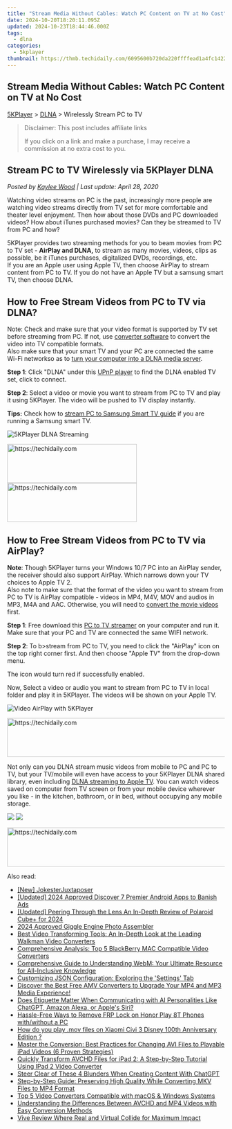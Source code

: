 ```yaml
---
title: "Stream Media Without Cables: Watch PC Content on TV at No Cost"
date: 2024-10-20T18:20:11.095Z
updated: 2024-10-23T18:44:46.000Z
tags:
  - dlna
categories:
  - 5kplayer
thumbnail: https://thmb.techidaily.com/6095600b720da220ffffead1a4fc142237909794e0b00b8441f133e8ae3bdb81.jpg
---
```


## Stream Media Without Cables: Watch PC Content on TV at No Cost

[5KPlayer](https://tools.techidaily.com/5kplayer/products/) \> [DLNA](https://tools.techidaily.com/5kplayer/dlna/) \> Wirelessly Stream PC to TV

>  Disclaimer: This post includes affiliate links
>
>  If you click on a link and make a purchase, I may receive a commission at no extra cost to you.
>

## Stream PC to TV Wirelessly via 5KPlayer DLNA

 _Posted by [Kaylee Wood](https://www.quora.com/profile/Amanda-Hu-21) | Last update: April 28, 2020_

Watching video streams on PC is the past, increasingly more people are watching video streams directly from TV set for more comfortable and theater level enjoyment. Then how about those DVDs and PC downloaded videos? How about iTunes purchased movies? Can they be streamed to TV from PC and how?

5KPlayer provides two streaming methods for you to beam movies from PC to TV set - **AirPlay and DLNA,**  to stream as many movies, videos, clips as possible, be it iTunes purchases, digitalized DVDs, recordings, etc.   
 If you are an Apple user using Apple TV, then choose AirPlay to stream content from PC to TV. If you do not have an Apple TV but a samsung smart TV, then choose DLNA.

## How to Free Stream Videos from PC to TV via DLNA?

Note: Check and make sure that your video format is supported by TV set before streaming from PC. If not, use [converter software](https://tools.techidaily.com/5kplayer/products/) to convert the video into TV compatible formats.  
 Also make sure that your smart TV and your PC are connected the same Wi-Fi networkso as to [turn your computer into a DLNA media server](https://tools.techidaily.com/5kplayer/dlna/).

**Step 1**: Click "DLNA" under this [UPnP player](https://tools.techidaily.com/5kplayer/dlna/) to find the DLNA enabled TV set, click to connect.

**Step 2**: Select a video or movie you want to stream from PC to TV and play it using 5KPlayer. The video will be pushed to TV display instantly. 

**Tips:** Check how to [stream PC to Samsung Smart TV guide](https://tools.techidaily.com/5kplayer/dlna/) if you are running a Samsung smart TV.

![5KPlayer DLNA Streaming](https://www.5kplayer.com/dlna/img/dlna-server.jpg) 

<!-- affiliate ads begin -->
<a href="https://review-au.sjv.io/c/5597632/2098704/14409" target="_top" id="2098704">
  <img src="//a.impactradius-go.com/display-ad/14409-2098704" border="0" alt="https://techidaily.com" width="300" height="90"/>
</a>
<img height="0" width="0" src="https://review-au.sjv.io/i/5597632/2098704/14409" style="position:absolute;visibility:hidden;" border="0" />
<!-- affiliate ads end -->

<!-- affiliate ads begin -->
<a href="https://aligracehair.sjv.io/c/5597632/1975802/19272" target="_top" id="1975802">
  <img src="//a.impactradius-go.com/display-ad/19272-1975802" border="0" alt="https://techidaily.com" width="300" height="90"/>
</a>
<img height="0" width="0" src="https://aligracehair.sjv.io/i/5597632/1975802/19272" style="position:absolute;visibility:hidden;" border="0" />
<!-- affiliate ads end -->

## How to Free Stream Videos from PC to TV via AirPlay?

**Note**: Though 5KPlayer turns your Windows 10/7 PC into an AirPlay sender, the receiver should also support AirPlay. Which narrows down your TV choices to Apple TV 2\.   
 Also note to make sure that the format of the video you want to stream from PC to TV is AirPlay compatible - videos in MP4, M4V, MOV and audios in MP3, M4A and AAC. Otherwise, you will need to [convert the movie videos](https://tools.techidaily.com/5kplayer/products/) first.

**Step 1**: Free download this [PC to TV streamer](https://tools.techidaily.com/5kplayer/airplay/) on your computer and run it.  
 Make sure that your PC and TV are connected the same WIFI network.

**Step 2**: To b>stream from PC to TV, you need to click the "AirPlay" icon on the top right corner first. And then choose "Apple TV" from the drop-down menu. 

The icon would turn red if successfully enabled. 

Now, Select a video or audio you want to stream from PC to TV in local folder and play it in 5KPlayer. The videos will be shown on your Apple TV.

![Video AirPlay with 5KPlayer](https://www.5kplayer.com/dlna/../airplay/img/5k-airplay-airplay-with-win10-xsy-15021502.jpg) 

<!-- affiliate ads begin -->
<a href="https://aligracehair.sjv.io/c/5597632/1948895/19272" target="_top" id="1948895">
  <img src="//a.impactradius-go.com/display-ad/19272-1948895" border="0" alt="https://techidaily.com" width="728" height="90"/>
</a>
<img height="0" width="0" src="https://aligracehair.sjv.io/i/5597632/1948895/19272" style="position:absolute;visibility:hidden;" border="0" />
<!-- affiliate ads end -->

Not only can you DLNA stream music videos from mobile to PC and PC to TV, but your TV/mobile will even have access to your 5KPlayer DLNA shared library, even including [DLNA streaming to Apple TV](https://tools.techidaily.com/5kplayer/dlna/). You can watch videos saved on computer from TV screen or from your mobile device wherever you like - in the kitchen, bathroom, or in bed, without occupying any mobile storage.

[![](https://www.5kplayer.com/dlna/../button/freedownwhitewin.png)](https://tools.techidaily.com/5kplayer/products/) [![](https://www.5kplayer.com/dlna/../button/freedownbackmac.png)](https://tools.techidaily.com/5kplayer/products/)

<!-- affiliate ads begin -->
<a href="https://appsumo.8odi.net/c/5597632/2068439/7443" target="_top" id="2068439">
  <img src="//a.impactradius-go.com/display-ad/7443-2068439" border="0" alt="https://techidaily.com" width="728" height="90"/>
</a>
<img height="0" width="0" src="https://appsumo.8odi.net/i/5597632/2068439/7443" style="position:absolute;visibility:hidden;" border="0" />
<!-- affiliate ads end -->

<ins class="adsbygoogle"
     style="display:block"
     data-ad-format="autorelaxed"
     data-ad-client="ca-pub-7571918770474297"
     data-ad-slot="1223367746"></ins>

<ins class="adsbygoogle"
     style="display:block"
     data-ad-client="ca-pub-7571918770474297"
     data-ad-slot="8358498916"
     data-ad-format="auto"
     data-full-width-responsive="true"></ins>

<span class="atpl-alsoreadstyle">Also read:</span>
<div><ul>
<li><a href="https://extra-support.techidaily.com/new-jokesterjuxtaposer/"><u>[New] JokesterJuxtaposer</u></a></li>
<li><a href="https://facebook-record-videos.techidaily.com/updated-2024-approved-discover-7-premier-android-apps-to-banish-ads/"><u>[Updated] 2024 Approved Discover 7 Premier Android Apps to Banish Ads</u></a></li>
<li><a href="https://fox-info.techidaily.com/updated-peering-through-the-lens-an-in-depth-review-of-polaroid-cubeplus-for-2024/"><u>[Updated] Peering Through the Lens An In-Depth Review of Polaroid Cube+ for 2024</u></a></li>
<li><a href="https://some-techniques.techidaily.com/2024-approved-giggle-engine-photo-assembler/"><u>2024 Approved Giggle Engine Photo Assembler</u></a></li>
<li><a href="https://media-tips.techidaily.com/best-video-transforming-tools-an-in-depth-look-at-the-leading-walkman-video-converters/"><u>Best Video Transforming Tools: An In-Depth Look at the Leading Walkman Video Converters</u></a></li>
<li><a href="https://media-tips.techidaily.com/comprehensive-analysis-top-5-blackberry-mac-compatible-video-converters/"><u>Comprehensive Analysis: Top 5 BlackBerry MAC Compatible Video Converters</u></a></li>
<li><a href="https://media-tips.techidaily.com/comprehensive-guide-to-understanding-webm-your-ultimate-resource-for-all-inclusive-knowledge/"><u>Comprehensive Guide to Understanding WebM: Your Ultimate Resource for All-Inclusive Knowledge</u></a></li>
<li><a href="https://fox-place.techidaily.com/customizing-json-configuration-exploring-the-settings-tab/"><u>Customizing JSON Configuration: Exploring the 'Settings' Tab</u></a></li>
<li><a href="https://media-tips.techidaily.com/1723620224937-discover-the-best-free-amv-converters-to-upgrade-your-mp4-and-mp3-media-experience/"><u>Discover the Best Free AMV Converters to Upgrade Your MP4 and MP3 Media Experience!</u></a></li>
<li><a href="https://tech-revival.techidaily.com/does-etiquette-matter-when-communicating-with-ai-personalities-like-chatgpt-amazon-alexa-or-apples-siri/"><u>Does Etiquette Matter When Communicating with AI Personalities Like ChatGPT, Amazon Alexa, or Apple's Siri?</u></a></li>
<li><a href="https://bypass-frp.techidaily.com/hassle-free-ways-to-remove-frp-lock-on-honor-play-8t-phones-withwithout-a-pc-by-drfone-android/"><u>Hassle-Free Ways to Remove FRP Lock on Honor Play 8T Phones with/without a PC</u></a></li>
<li><a href="https://phone-solutions.techidaily.com/how-do-you-play-mov-files-on-xiaomi-civi-3-disney-100th-anniversary-edition-by-aiseesoft-video-converter-play-mov-on-android/"><u>How do you play .mov files on Xiaomi Civi 3 Disney 100th Anniversary Edition ?</u></a></li>
<li><a href="https://media-tips.techidaily.com/master-the-conversion-best-practices-for-changing-avi-files-to-playable-ipad-videos-6-proven-strategies/"><u>Master the Conversion: Best Practices for Changing AVI Files to Playable iPad Videos (6 Proven Strategies)</u></a></li>
<li><a href="https://media-tips.techidaily.com/quickly-transform-avchd-files-for-ipad-2-a-step-by-step-tutorial-using-ipad-2-video-converter/"><u>Quickly Transform AVCHD Files for iPad 2: A Step-by-Step Tutorial Using IPad 2 Video Converter</u></a></li>
<li><a href="https://tech-haven.techidaily.com/steer-clear-of-these-4-blunders-when-creating-content-with-chatgpt/"><u>Steer Clear of These 4 Blunders When Creating Content With ChatGPT</u></a></li>
<li><a href="https://media-tips.techidaily.com/step-by-step-guide-preserving-high-quality-while-converting-mkv-files-to-mp4-format/"><u>Step-by-Step Guide: Preserving High Quality While Converting MKV Files to MP4 Format</u></a></li>
<li><a href="https://media-tips.techidaily.com/top-5-video-converters-compatible-with-macos-and-windows-systems/"><u>Top 5 Video Converters Compatible with macOS & Windows Systems</u></a></li>
<li><a href="https://media-tips.techidaily.com/understanding-the-differences-between-avchd-and-mp4-videos-with-easy-conversion-methods/"><u>Understanding the Differences Between AVCHD and MP4 Videos with Easy Conversion Methods</u></a></li>
<li><a href="https://extra-information.techidaily.com/vive-review-where-real-and-virtual-collide-for-maximum-impact/"><u>Vive Review Where Real and Virtual Collide for Maximum Impact</u></a></li>
</ul></div>

